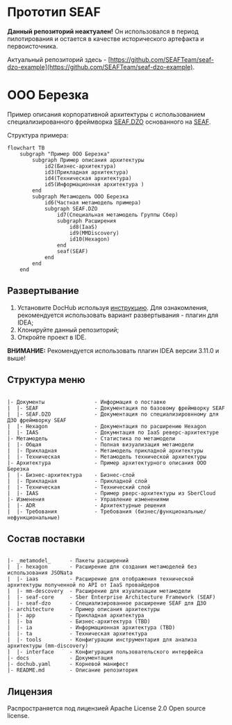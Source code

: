 # Прототип SEAF

**Данный репозиторий неактуален!** Он использовался в период пилотирования 
и остается в качестве исторического артефакта и первоисточника. 

Актуальный репозиторий здесь - [https://github.com/SEAFTeam/seaf-dzo-example](https://github.com/SEAFTeam/seaf-dzo-example).

# ООО Березка
Пример описания корпоративной архитектуры с использованием специализированного 
фреймворка [SEAF.DZO](./_metamodel_/seaf-dzo/README.md) основанного на [SEAF](./_metamodel_/seaf-core/README.md).

Структура примера:
```mermaid
flowchart TB
    subgraph "Пример ООО Березка"
        subgraph Пример описания архитектуры
            id2(Бизнес-архитектура)
            id3(Прикладная архитектура)
            id4(Техническая архитектура)
            id5(Информационная архитектура )
        end
        subgraph Метамодель ООО Березка
            id6(Частная метамодель примера)
            subgraph SEAF.DZO
                id7(Специальная метамодель Группы Сбер)
                subgraph Расширения
                    id8(IaaS)
                    id9(MMDiscovery)
                    id10(Hexagon)
                end
                seaf(SEAF)
            end
        end
    end
```

## Развертывание

1. Установите DocHub используя [инструкцию](https://github.com/RabotaRu/DocHub#быстрый-старт). 
   Для ознакомления, рекомендуется использовать вариант развертывания - плагин для IDEA; 
2. Клонируйте данный репозиторий;
3. Откройте проект в IDE.

**ВНИМАНИЕ:**
 Рекомендуется использовать плагин IDEA версии 3.11.0 и выше!

## Структура меню
```

|- Документы                - Информация о поставке
|  |- SEAF                  - Документация по базовому фреймворку SEAF
|  |- SEAF.DZO              - Документация по специализировнному для ДЗО фреймворку SEAF
|  |- Hexagon               - Документация по расширению Hexagon
|  |- IAAS                  - Докумнтация по IaaS реверс-архитектуре
|- Метамодель               - Статистика по метамодели
|  |- Общая                 - Полная визуализация метамодели
|  |- Прикладная            - Метамодель прикладной архитектуры
|  |- Техническая           - Метамодель технической архитектуры
|- Архитектура              - Пример архитектурного описания ООО Березка
|  |- Бизнес-архитектура    - Бизнес-слой
|  |- Прикладная            - Прикладной слой
|  |- Техническая           - Технический слой
|  |- IAAS                  - Пример рверс-архитектуры из SberCloud
|- Изменения                - Управление изменениями
|  |- ADR                   - Архитектурные решения
|  |- Требования            - Требования (бизнес/функциональные/нефункциональные)
```

## Состав поставки

```

|- _metamodel_      - Пакеты расширений
|  |- hexagon       - Расширение для создания метамоделей без использования JSONata
|  |- iaas          - Расширение для отображения технической архитектуры полученной по API от IaaS провайдеров
|  |- mm-descovery  - Расширение для изуализации метамодели
|  |- seaf-core     - Sber Enterprise Architecture Framework (SEAF)
|  |- seaf-dzo      - Специализированное расширение SEAF для ДЗО
|- architecture     - Пример описания архитектуры 
|  |- app           - Прикладная архитектура
|  |- ba            - Бизнес-архитектура (TBD)
|  |- ia            - Информационная архитектура (TBD)
|  |- ta            - Техническая архитектура 
|  |- tools         - Конфигурации инструментария для анализа архитектуры (mm-discovery)
|  |- interface     - Конфигурация пользовательского интерфейса 
|- docs             - Документация
|- dochub.yaml      - Корневой манифест 
|- README.md        - Описание репозитория

```

## Лицензия

Распространяется под лицензией Apache License 2.0 Open source license.

